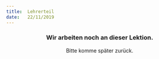 ```yaml
---
title:  Lehrerteil
date:   22/11/2019
---
```


### <center>Wir arbeiten noch an dieser Lektion.</center>
<center>Bitte komme später zurück.</center>
